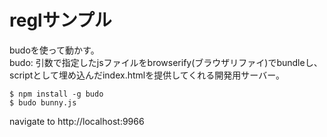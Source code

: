 # reglサンプル
budoを使って動かす。  
budo: 引数で指定したjsファイルをbrowserify(ブラウザリファイ)でbundleし、scriptとして埋め込んだindex.htmlを提供してくれる開発用サーバー。  

``` console
$ npm install -g budo
$ budo bunny.js
```

navigate to http://localhost:9966